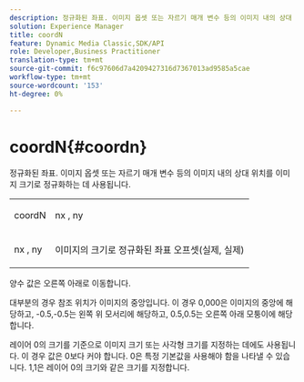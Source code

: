 ```yaml
---
description: 정규화된 좌표. 이미지 옵셋 또는 자르기 매개 변수 등의 이미지 내의 상대 위치를 이미지 크기로 정규화하는 데 사용됩니다.
solution: Experience Manager
title: coordN
feature: Dynamic Media Classic,SDK/API
role: Developer,Business Practitioner
translation-type: tm+mt
source-git-commit: f6c97606d7a4209427316d7367013ad9585a5cae
workflow-type: tm+mt
source-wordcount: '153'
ht-degree: 0%

---
```



# coordN{#coordn}

정규화된 좌표. 이미지 옵셋 또는 자르기 매개 변수 등의 이미지 내의 상대 위치를 이미지 크기로 정규화하는 데 사용됩니다.

<table id="simpletable_EFA3111DC4B94BAF94715500DB4DD8FB"> 
 <tr class="strow"> 
  <td class="stentry"> <p><span class="codeph"> <span class="varname"> coordN</span> </span> </p> </td> 
  <td class="stentry"> <p><span class="codeph"> <span class="varname"> nx</span> </span>,  <span class="codeph"><span class="varname"> ny</span></span> </p></td> 
 </tr> 
 <tr class="strow"> 
  <td class="stentry"> <p><span class="codeph"> <span class="varname"> nx</span> </span>,  <span class="codeph"><span class="varname"> ny</span></span> </p></td> 
  <td class="stentry"> <p>이미지의 크기로 정규화된 좌표 오프셋(실제, 실제) </p></td> 
 </tr> 
</table>

양수 값은 오른쪽 아래로 이동합니다.

대부분의 경우 참조 위치가 이미지의 중앙입니다. 이 경우 0,000은 이미지의 중앙에 해당하고, -0.5,-0.5는 왼쪽 위 모서리에 해당하고, 0.5,0.5는 오른쪽 아래 모퉁이에 해당합니다.

레이어 0의 크기를 기준으로 이미지 크기 또는 사각형 크기를 지정하는 데에도 사용됩니다. 이 경우 값은 0보다 커야 합니다. 0은 특정 기본값을 사용해야 함을 나타낼 수 있습니다. 1,1은 레이어 0의 크기와 같은 크기를 지정합니다.
